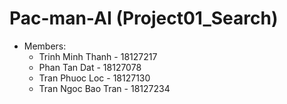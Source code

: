 # Pac-man-AI (Project01_Search)
- Members:
	+ Trinh Minh Thanh - 18127217
	+ Phan Tan Dat - 18127078
	+ Tran Phuoc Loc - 18127130
  	+ Tran Ngoc Bao Tran - 18127234
